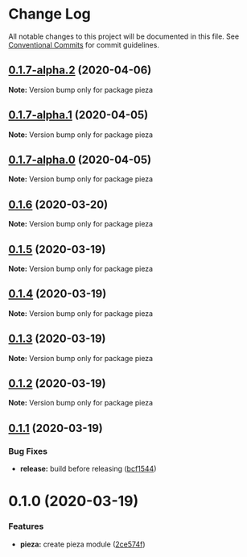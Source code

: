 # Change Log

All notable changes to this project will be documented in this file.
See [Conventional Commits](https://conventionalcommits.org) for commit guidelines.

## [0.1.7-alpha.2](https://github.com/albizures/pieza/compare/pieza@0.1.7-alpha.1...pieza@0.1.7-alpha.2) (2020-04-06)

**Note:** Version bump only for package pieza





## [0.1.7-alpha.1](https://github.com/albizures/pieza/compare/pieza@0.1.7-alpha.0...pieza@0.1.7-alpha.1) (2020-04-05)

**Note:** Version bump only for package pieza





## [0.1.7-alpha.0](https://github.com/albizures/pieza/compare/pieza@0.1.6...pieza@0.1.7-alpha.0) (2020-04-05)

**Note:** Version bump only for package pieza





## [0.1.6](https://github.com/albizures/pieza/compare/pieza@0.1.5...pieza@0.1.6) (2020-03-20)

**Note:** Version bump only for package pieza





## [0.1.5](https://github.com/albizures/pieza/compare/pieza@0.1.4...pieza@0.1.5) (2020-03-19)

**Note:** Version bump only for package pieza





## [0.1.4](https://github.com/albizures/pieza/compare/pieza@0.1.3...pieza@0.1.4) (2020-03-19)

**Note:** Version bump only for package pieza





## [0.1.3](https://github.com/albizures/pieza/compare/pieza@0.1.2...pieza@0.1.3) (2020-03-19)

**Note:** Version bump only for package pieza





## [0.1.2](https://github.com/albizures/pieza/compare/pieza@0.1.1...pieza@0.1.2) (2020-03-19)

**Note:** Version bump only for package pieza





## [0.1.1](https://github.com/albizures/pieza/compare/pieza@0.1.0...pieza@0.1.1) (2020-03-19)


### Bug Fixes

* **release:** build before releasing ([bcf1544](https://github.com/albizures/pieza/commit/bcf154461445481bb6196d45117f7fb10667e926))





# 0.1.0 (2020-03-19)


### Features

* **pieza:** create pieza module ([2ce574f](https://github.com/albizures/pieza/commit/2ce574f1897502e70fc9bf3a01f382b71a533107))
